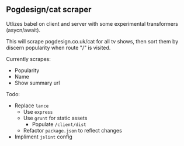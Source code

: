 ## Pogdesign/cat scraper
Utlizes babel on client and server with some experimental transformers (asycn/await).

This will scrape pogdesign.co.uk/cat for all tv shows, then sort them by discern popularity when route "/" is visited.

Currently scrapes:
- Popularity
- Name
- Show summary url

Todo:
- Replace `lance`
	+ Use `express`
	+ Use `grunt` for static assets
		* Populate `/client/dist`
	+ Refactor `package.json` to reflect changes
- Impliment `jslint` config
